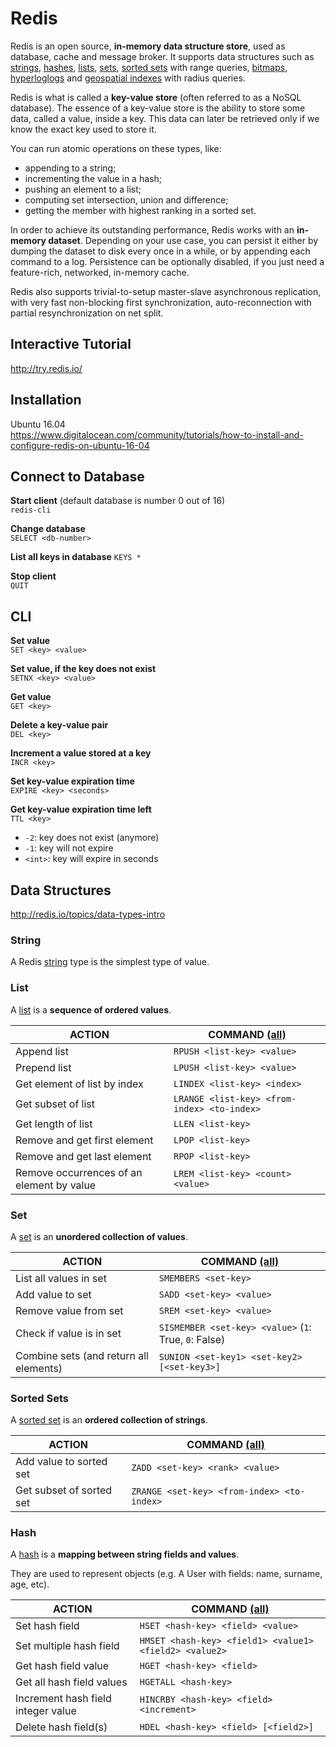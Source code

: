# Redis

Redis is an open source, **in-memory data structure store**, used as database, cache and message broker. It supports data structures such as [strings](http://redis.io/topics/data-types-intro#strings), [hashes](http://redis.io/topics/data-types-intro#hashes), [lists](http://redis.io/topics/data-types-intro#lists), [sets](http://redis.io/topics/data-types-intro#sets), [sorted sets](http://redis.io/topics/data-types-intro#sorted-sets) with range queries, [bitmaps](http://redis.io/topics/data-types-intro#bitmaps), [hyperloglogs](http://redis.io/topics/data-types-intro#hyperloglogs) and [geospatial indexes](http://redis.io/commands/geoadd) with radius queries.

Redis is what is called a **key-value store** (often referred to as a NoSQL database). The essence of a key-value store is the ability to store some data, called a value, inside a key. This data can later be retrieved only if we know the exact key used to store it.

You can run atomic operations on these types, like:
- appending to a string;
- incrementing the value in a hash;
- pushing an element to a list;
- computing set intersection, union and difference;
- getting the member with highest ranking in a sorted set.  

In order to achieve its outstanding performance, Redis works with an **in-memory dataset**. Depending on your use case, you can persist it either by dumping the dataset to disk every once in a while, or by appending each command to a log. Persistence can be optionally disabled, if you just need a feature-rich, networked, in-memory cache.  

Redis also supports trivial-to-setup master-slave asynchronous replication, with very fast non-blocking first synchronization, auto-reconnection with partial resynchronization on net split.

## Interactive Tutorial

http://try.redis.io/

## Installation

Ubuntu 16.04  
https://www.digitalocean.com/community/tutorials/how-to-install-and-configure-redis-on-ubuntu-16-04


## Connect to Database


**Start client** (default database is number 0 out of 16)  
`redis-cli`

**Change database**  
`SELECT <db-number>`

**List all keys in database**
`KEYS *`

**Stop client**  
`QUIT`


## CLI

**Set value**  
`SET <key> <value>`

**Set value, if the key does not exist**  
`SETNX <key> <value>`

**Get value**  
`GET <key>`

**Delete a key-value pair**  
`DEL <key>`

**Increment a value stored at a key**  
`INCR <key>`

**Set key-value expiration time**  
`EXPIRE <key> <seconds>`

**Get key-value expiration time left**  
`TTL <key>`
- `-2`: key does not exist (anymore)
- `-1`: key will not expire
- `<int>`: key will expire in <int> seconds

## Data Structures

http://redis.io/topics/data-types-intro

### String

A Redis [string]() type is the simplest type of value.


### List

A [list](http://redis.io/topics/data-types-intro#lists) is a **sequence of ordered values**.

ACTION                       | COMMAND [(all)](http://redis.io/commands#list)
-----------------------------|--------------------------------------------
Append list                  | `RPUSH <list-key> <value>`
Prepend list                 | `LPUSH <list-key> <value>`
Get element of list by index | `LINDEX <list-key> <index>`
Get subset of list           | `LRANGE <list-key> <from-index> <to-index>`
Get length of list           | `LLEN <list-key>`
Remove and get first element | `LPOP <list-key>`
Remove and get last element  | `RPOP <list-key>`
Remove occurrences of an element by value  | `LREM <list-key> <count> <value>`

### Set

A [set](http://redis.io/topics/data-types-intro#sorted-sets) is an **unordered collection of values**.  

ACTION                                 | COMMAND [(all)](http://redis.io/commands#set)
---------------------------------------|--------------------------------------
List all values in set                 | `SMEMBERS <set-key>`
Add value to set                       | `SADD <set-key> <value>`
Remove value from set                  | `SREM <set-key> <value>`
Check if value is in set               | `SISMEMBER <set-key> <value>` (`1`: True, `0`: False)
Combine sets (and return all elements) | `SUNION <set-key1> <set-key2> [<set-key3>]`

### Sorted Sets

A [sorted set](http://redis.io/topics/data-types-intro#sets) is an **ordered collection of strings**.

ACTION                       | COMMAND [(all)](http://redis.io/commands#soreted_set)
-----------------------------|--------------------------------------
Add value to sorted set      | `ZADD <set-key> <rank> <value>`
Get subset of sorted set     | `ZRANGE <set-key> <from-index> <to-index>`

### Hash

A [hash](http://redis.io/topics/data-types-intro#hashes) is a **mapping between string fields and values**.

They are used to represent objects (e.g. A User with fields: name, surname, age, etc).

ACTION                             | COMMAND [(all)](http://redis.io/commands#hash)
-----------------------------------|-------------------------------------------
Set hash field                     | `HSET <hash-key> <field> <value>`
Set multiple hash field            | `HMSET <hash-key> <field1> <value1> <field2> <value2>`
Get hash field value               | `HGET <hash-key> <field>`
Get all hash field values          | `HGETALL <hash-key>`
Increment hash field integer value | `HINCRBY <hash-key> <field> <increment>`
Delete hash field(s)               | `HDEL <hash-key> <field> [<field2>]`
